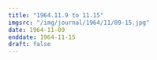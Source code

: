 ```yaml
---
title: "1964.11.9 to 11.15"
imgsrc: "/img/journal/1964/11/09-15.jpg"
date: 1964-11-09
enddate: 1964-11-15
draft: false
---
```


<!-- fix pre-formatted input -->
